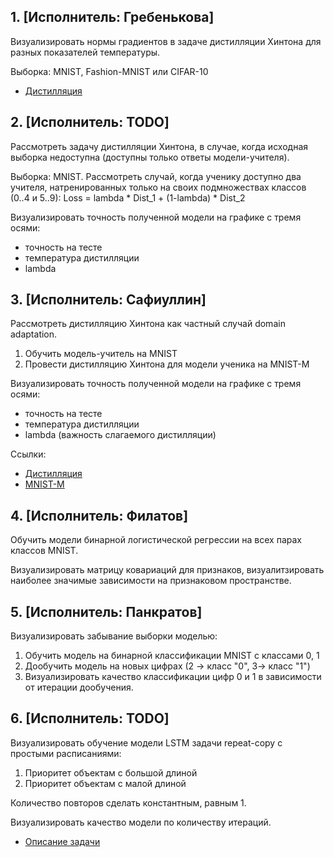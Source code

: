 ## 1. [Исполнитель: Гребенькова]
Визуализировать нормы градиентов в задаче дистилляции Хинтона для разных показателей температуры.

Выборка: MNIST, Fashion-MNIST или CIFAR-10

* [Дистилляция](https://arxiv.org/abs/1503.02531)

## 2. [Исполнитель: TODO]

Рассмотреть задачу дистилляции Хинтона, в случае, когда исходная выборка недоступна (доступны только ответы модели-учителя).

Выборка: MNIST. Рассмотреть случай, когда ученику доступно два учителя, натренированных только на своих подмножествах классов (0..4 и 5..9):
Loss = lambda * Dist_1 + (1-lambda) * Dist_2

Визуализировать точность полученной модели на графике с тремя осями:
*   точность на тесте
*   температура дистилляции
*   lambda


 

## 3. [Исполнитель: Сафиуллин]

Рассмотреть дистилляцию Хинтона как частный случай domain adaptation.
1. Обучить модель-учитель на MNIST
2. Провести дистилляцию Хинтона для модели ученика на MNIST-M

Визуализировать точность полученной модели на графике с тремя осями:
*   точность на тесте
*   температура дистилляции
*   lambda (важность слагаемого дистилляции)

Ссылки:
* [Дистилляция](https://arxiv.org/abs/1503.02531)
* [MNIST-M](https://paperswithcode.com/dataset/mnist-m)

## 4. [Исполнитель: Филатов]
Обучить модели бинарной логистической регрессии на всех парах классов MNIST.

Визуализировать матрицу ковариаций для признаков, визуалитзировать наиболее значимые зависимости на признаковом пространстве.

## 5. [Исполнитель: Панкратов]
Визуализировать забывание выборки моделью:
1. Обучить модель на бинарной классификации MNIST с классами 0, 1
2. Дообучить модель на новых цифрах (2 -> класс "0", 3-> класс "1")
3. Визуализировать качество классификации цифр 0 и 1 в зависимости от итерации дообучения.

## 6. [Исполнитель: TODO]
Визуализировать обучение модели LSTM задачи repeat-copy с простыми расписаниями:
1. Приоритет объектам с большой длиной
2. Приоритет объектам с малой длиной

Количество повторов сделать константным, равным 1.

Визуализировать качество модели по количеству итераций.

* [Описание задачи](https://arxiv.org/pdf/1704.03003.pdf)
